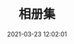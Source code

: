 ---
title: 相册集
date: 2021-03-23 12:02:01
updated: 2021-03-23 12:02:01
type: albums
albums:
  - caption: 宁波
    url: /albums/ningbo.html
    cover: https://cdn.jsdelivr.net/gh/SunL1GHT/ImagePicGo@main/img/20210318210213.jpg
    desc: 关于我出差去宁波这件事
  - caption: 顾村公园
    url: /albums/gucun.html
    cover: https://cdn.jsdelivr.net/gh/SunL1GHT/ImagePicGo@main/img/20210315131619.jpg
    desc: 顾村公园放风筝
---